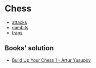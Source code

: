 # Chess

- [attacks](./attacks)
- [gambits](./gambits)
- [traps](./traps)

## Books' solution

- [Build Up Your Chess 1 - Artur Yusupov](./build-up-your-chess-1)
